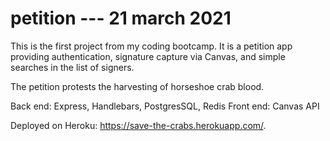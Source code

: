 # petition --- 21 march 2021

This is the first project from my coding bootcamp. It is a petition app providing authentication, signature capture via Canvas, and simple searches in the list of signers.

The petition protests the harvesting of horseshoe crab blood.

Back end: Express, Handlebars, PostgresSQL, Redis
Front end: Canvas API

Deployed on Heroku: https://save-the-crabs.herokuapp.com/.
